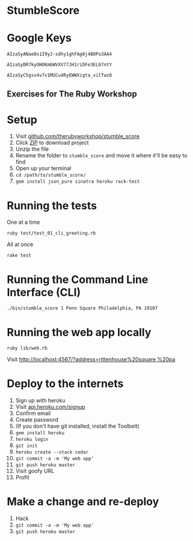 StumbleScore
============

Google Keys
===========

    AIzaSyANae0s1I9yJ-sdhy1ghFAg0j4B0Po3AA4

    AIzaSyDR7kyOHOKmbWVXV77JH1riDFe3EL67ntY

    AIzaSyC5gss4v7v1MUCu4RyEWWXigta_vitTwz8


Exercises for The Ruby Workshop
-------------------------------

# Setup

1. Visit [github.com/therubyworkshop/stumble_score](http://github.com/therubyworkshop/stumble_score)
2. Click [ZIP](https://github.com/therubyworkshop/stumble_score/zipball/master) to download project
3. Unzip the file
4. Rename the folder to `stumble_score` and move it where it'll be easy to find
5. Open up your terminal
6. `cd /path/to/stumble_score/`
7. `gem install json_pure sinatra heroku rack-test`

# Running the tests

One at a time

    ruby test/test_01_cli_greeting.rb

All at once

    rake test

# Running the Command Line Interface (CLI)

    ./bin/stumble_score 1 Penn Square Philadelphia, PA 19107

# Running the web app locally

    ruby lib/web.rb

Visit [http://localhost:4567/?address=rittenhouse%20square,%20pa](http://localhost:4567/?address=rittenhouse%20square,%20pa)

# Deploy to the internets

1. Sign up with heroku
2. Visit [api.heroku.com/signup](https://api.heroku.com/signup)
3. Confirm email
4. Create password
5. (If you don't have git installed, install the Toolbelt)
6. `gem install heroku`
7. `heroku login`
8. `git init`
9. `heroku create --stack cedar`
10. `git commit -a -m 'My web app'`
11. `git push heroku master`
12. Visit goofy URL
13. Profit

# Make a change and re-deploy

1. Hack
2. `git commit -a -m 'My web app'`
3. `git push heroku master`
